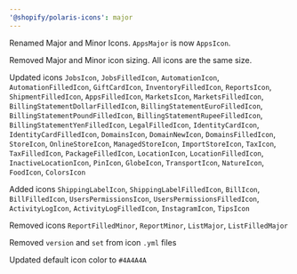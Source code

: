 ```yaml
---
'@shopify/polaris-icons': major
---
```


Renamed Major and Minor Icons. `AppsMajor` is now `AppsIcon`.

Removed Major and Minor icon sizing. All icons are the same size.

Updated icons `JobsIcon`, `JobsFilledIcon`, `AutomationIcon`, `AutomationFilledIcon`, `GiftCardIcon`, `InventoryFilledIcon`, `ReportsIcon`, `ShipmentFilledIcon`, `AppsFilledIcon`, `MarketsIcon`, `MarketsFilledIcon`, `BillingStatementDollarFilledIcon`, `BillingStatementEuroFilledIcon`, `BillingStatementPoundFilledIcon`, `BillingStatementRupeeFilledIcon`, `BillingStatementYenFilledIcon`, `LegalFilledIcon`, `IdentityCardIcon`, `IdentityCardFilledIcon`, `DomainsIcon`, `DomainNewIcon`, `DomainsFilledIcon`, `StoreIcon`, `OnlineStoreIcon`, `ManagedStoreIcon`, `ImportStoreIcon`, `TaxIcon`, `TaxFilledIcon`, `PackageFilledIcon`, `LocationIcon`, `LocationFilledIcon`, `InactiveLocationIcon`, `PinIcon`, `GlobeIcon`, `TransportIcon`, `NatureIcon`, `FoodIcon`, `ColorsIcon`

Added icons `ShippingLabelIcon`, `ShippingLabelFilledIcon`, `BillIcon`, `BillFilledIcon`, `UsersPermissionsIcon`, `UsersPermissionsFilledIcon`, `ActivityLogIcon`, `ActivityLogFilledIcon`, `InstagramIcon`, `TipsIcon`

Removed icons `ReportFilledMinor`, `ReportMinor`, `ListMajor`, `ListFilledMajor`

Removed `version` and `set` from icon `.yml` files

Updated default icon color to `#4A4A4A`
